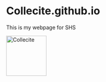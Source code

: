 # Collecite.github.io

This is my webpage for SHS

<img src="https://i1.sndcdn.com/avatars-000236812860-2macn7-t200x200.jpg" alt="Collecite" width="108" height="108">
